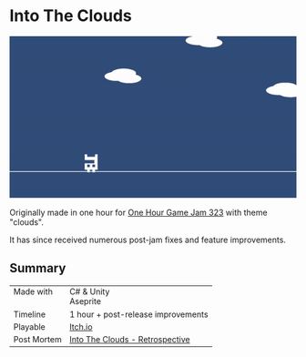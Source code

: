 # Into The Clouds

[![Play Into The Clouds on Itch.io](./into-the-clouds-v1.02-clip.gif)](https://stevepdp.itch.io/into-the-clouds)

Originally made in one hour for [One Hour Game Jam 323](https://onehourgamejam.com/?page=jam&jam=323) with theme "clouds".

It has since received numerous post-jam fixes and feature improvements.


## Summary
<table>
    <tbody>
        <tr>
            <td valign="top">Made with</td>
            <td>
                C# &amp; Unity
                <br>
                Aseprite
            </td>
        </tr>
        <tr>
            <td>Timeline</td>
            <td>1 hour + post-release improvements</td>
        </tr>
        <tr>
            <td>Playable</td>
            <td><a href="https://stevepdp.itch.io/into-the-clouds" title="Play the game on Itch.io">Itch.io</a></td>
        </tr>
        <tr>
            <td>Post Mortem</td>
            <td><a href="https://stevepdp.dev/games/one-hour-game-jam/into-the-clouds.html" title="Read the retrospective on stevepdp.dev">Into The Clouds - Retrospective</a></td>
        </tr>
    </tbody>
</table>
